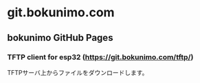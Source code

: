 # git.bokunimo.com

## bokunimo GitHub Pages

### TFTP client for esp32 (https://git.bokunimo.com/tftp/)
TFTPサーバ上からファイルをダウンロードします。  

